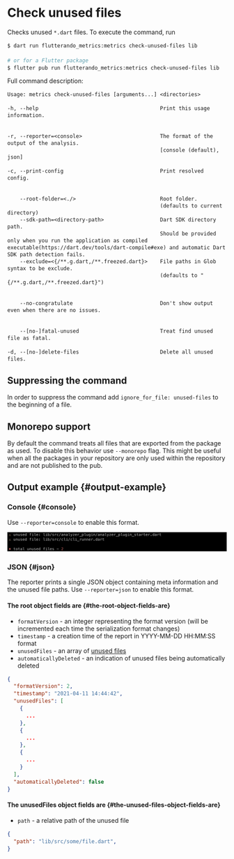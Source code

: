 # Check unused files

Checks unused `*.dart` files. To execute the command, run

```sh
$ dart run flutterando_metrics:metrics check-unused-files lib

# or for a Flutter package
$ flutter pub run flutterando_metrics:metrics check-unused-files lib
```

Full command description:

```text
Usage: metrics check-unused-files [arguments...] <directories>

-h, --help                                       Print this usage information.


-r, --reporter=<console>                         The format of the output of the analysis.
                                                 [console (default), json]

-c, --print-config                               Print resolved config.


    --root-folder=<./>                           Root folder.
                                                 (defaults to current directory)
    --sdk-path=<directory-path>                  Dart SDK directory path.
                                                 Should be provided only when you run the application as compiled executable(https://dart.dev/tools/dart-compile#exe) and automatic Dart SDK path detection fails.
    --exclude=<{/**.g.dart,/**.freezed.dart}>    File paths in Glob syntax to be exclude.
                                                 (defaults to "{/**.g.dart,/**.freezed.dart}")


    --no-congratulate                            Don't show output even when there are no issues.


    --[no-]fatal-unused                          Treat find unused file as fatal.

-d, --[no-]delete-files                          Delete all unused files.
```

## Suppressing the command

In order to suppress the command add `ignore_for_file: unused-files` to the beginning of a file.

## Monorepo support

By default the command treats all files that are exported from the package as used. To disable this behavior use `--monorepo` flag. This might be useful when all the packages in your repository are only used within the repository and are not published to the pub.

## Output example {#output-example}

### Console {#console}

Use `--reporter=console` to enable this format.

![Console](../../static/img/unused-files-console-report.png)

### JSON {#json}

The reporter prints a single JSON object containing meta information and the unused file paths. Use `--reporter=json` to enable this format.

#### The **root** object fields are {#the-root-object-fields-are}

- `formatVersion` - an integer representing the format version (will be incremented each time the serialization format changes)
- `timestamp` - a creation time of the report in YYYY-MM-DD HH:MM:SS format
- `unusedFiles` - an array of [unused files](#the-unused-files-object-fields-are)
- `automaticallyDeleted` - an indication of unused files being automatically deleted

```JSON
{
  "formatVersion": 2,
  "timestamp": "2021-04-11 14:44:42",
  "unusedFiles": [
    {
      ...
    },
    {
      ...
    },
    {
      ...
    }
  ],
  "automaticallyDeleted": false
}
```

#### The **unusedFiles** object fields are {#the-unused-files-object-fields-are}

- `path` - a relative path of the unused file

```JSON
{
  "path": "lib/src/some/file.dart",
}
```
